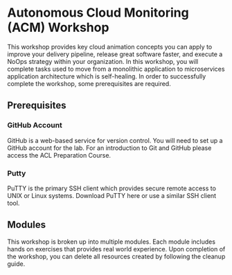 # Autonomous Cloud Monitoring (ACM) Workshop

This workshop provides key cloud animation concepts you can apply to improve your delivery pipeline, release great software faster, and execute a NoOps strategy within your organization. In this workshop, you will complete tasks used to move from a monolithic application to microservices application architecture which is self-healing. In order to successfully complete the workshop, some prerequisites are required.

## Prerequisites

### GitHub Account

GitHub is a web-based service for version control. You will need to set up a GitHub account for the lab. For an introduction to Git and GitHub please access the ACL Preparation Course.

### Putty

PuTTY is the primary SSH client which provides secure remote access to UNIX or Linux systems. Download PuTTY here or use a similar SSH client tool.

## Modules

This workshop is broken up into multiple modules. Each module includes hands on exercises that provides real world experience. Upon completion of the workshop, you can delete all resources created by following the cleanup guide.

